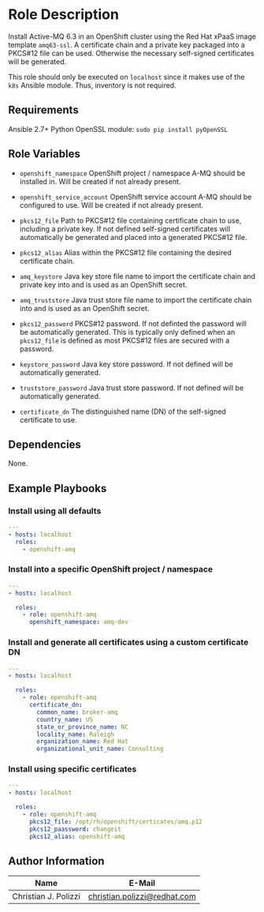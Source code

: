 # Role Description

Install Active-MQ 6.3 in an OpenShift cluster using the Red Hat xPaaS image template
`amq63-ssl`. A certificate chain and a private key packaged into a
PKCS#12 file can be used. Otherwise the necessary self-signed certificates will be
generated.

This role should only be executed on `localhost` since it makes use of the `k8s` Ansible
module. Thus, inventory is not required.

## Requirements

Ansible 2.7+
Python OpenSSL module: `sudo pip install pyOpenSSL`

## Role Variables

- `openshift_namespace`
OpenShift project / namespace A-MQ should be installed in. Will be created if not already
present.

- `openshift_service_account`
OpenShift service account A-MQ should be configured to use. Will be created if not
already present.

- `pkcs12_file`
Path to PKCS#12 file containing certificate chain to use, including a private key. If not
defined self-signed certificates will automatically be generated and placed into a
generated PKCS#12 file.

- `pkcs12_alias`
Alias within the PKCS#12 file containing the desired certificate chain.

- `amq_keystore`
Java key store file name to import the certificate chain and private key into and is
used as an OpenShift secret.

- `amq_truststore`
Java trust store file name to import the certificate chain into and is used as an
OpenShift secret.

- `pkcs12_password`
PKCS#12 password. If not definted the password will be automatically generated. This is
typically only defined when an `pkcs12_file` is defined as most PKCS#12 files are
secured with a password.

- `keystore_password`
Java key store password. If not defined will be automatically generated.

- `truststore_password`
Java trust store password. If not defined will be automatically generated.

- `certificate_dn`
The distinguished name (DN) of the self-signed certificate to use.

## Dependencies

None.

## Example Playbooks
### Install using all defaults
````yaml
---
- hosts: localhost
  roles:
    - openshift-amq
````

### Install into a specific OpenShift project / namespace
````yaml
---
- hosts: localhost

  roles:
    - role: openshift-amq
      openshift_namespace: amq-dev
````

### Install and generate all certificates using a custom certificate DN
````yaml
---
- hosts: localhost

  roles:
    - role: openshift-amq
      certificate_dn:
        common_name: broker-amq
        country_name: US
        state_or_province_name: NC
        locality_name: Raleigh
        organization_name: Red Hat
        organizational_unit_name: Consulting
````

### Install using specific certificates
````yaml
---
- hosts: localhost

  roles:
    - role: openshift-amq
      pkcs12_file: /opt/rh/openshift/certicates/amq.p12
      pkcs12_paassword: changeit
      pkcs12_alias: openshift-amq
````

## Author Information

| Name                  | E-Mail
| ----                  | ------
| Christian J. Polizzi  | christian.polizzi@redhat.com
